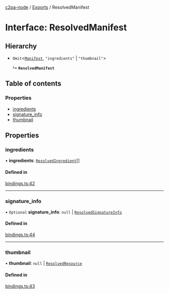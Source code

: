 [c2pa-node](../README.md) / [Exports](../modules.md) / ResolvedManifest

# Interface: ResolvedManifest

## Hierarchy

- `Omit`<[`Manifest`](types.Manifest.md), ``"ingredients"`` \| ``"thumbnail"``\>

  ↳ **`ResolvedManifest`**

## Table of contents

### Properties

- [ingredients](ResolvedManifest.md#ingredients)
- [signature\_info](ResolvedManifest.md#signature_info)
- [thumbnail](ResolvedManifest.md#thumbnail)

## Properties

### ingredients

• **ingredients**: [`ResolvedIngredient`](ResolvedIngredient.md)[]

#### Defined in

[bindings.ts:42](https://github.com/contentauth/c2pa-node/blob/8f4a321/js-src/bindings.ts#L42)

___

### signature\_info

• `Optional` **signature\_info**: ``null`` \| [`ResolvedSignatureInfo`](ResolvedSignatureInfo.md)

#### Defined in

[bindings.ts:44](https://github.com/contentauth/c2pa-node/blob/8f4a321/js-src/bindings.ts#L44)

___

### thumbnail

• **thumbnail**: ``null`` \| [`ResolvedResource`](ResolvedResource.md)

#### Defined in

[bindings.ts:43](https://github.com/contentauth/c2pa-node/blob/8f4a321/js-src/bindings.ts#L43)
